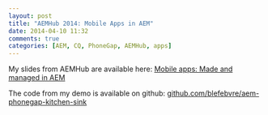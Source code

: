 ```yaml
---
layout: post
title: "AEMHub 2014: Mobile Apps in AEM"
date: 2014-04-10 11:32
comments: true
categories: [AEM, CQ, PhoneGap, AEMHub, apps]
---
```

My slides from AEMHub are available here: [Mobile apps: Made and managed in AEM](/assets/mobile-apps-m-and-m-in-aem/)

The code from my demo is available on github: [github.com/blefebvre/aem-phonegap-kitchen-sink](http://bit.ly/aem-pg)